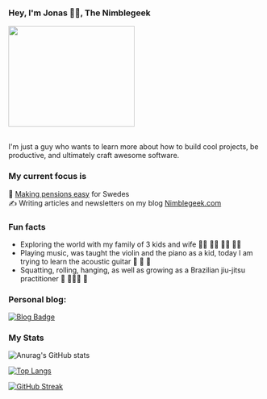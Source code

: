 
### Hey, I'm Jonas 👋🏽, The Nimblegeek

<div align="">
  <img src="https://media.giphy.com/media/R03zWv5p1oNSQd91EP/giphy.gif" width="250" height="200"/>
</div> <br>

I'm just a guy who wants to learn more about how to build cool projects, be productive, and ultimately craft awesome software. 

### My current focus is
 <div align="">
🚀 <a href="https://investor.nordea.se/nora-pension/public/">Making pensions easy</a> for Swedes <br>
    ✍️ Writing articles and newsletters on my blog <a href="https://www.nimblegeek.com/">Nimblegeek.com</a> <br>
  </div>


### Fun facts 
  - Exploring the world with my family of 3 kids and wife 👧🏼 👦🏻 👧🏽 👩🏻 
  - Playing music, was taught the violin and the piano as a kid, today I am trying to learn the acoustic guitar 🎻 🎹 🎸 
  - Squatting, rolling, hanging, as well as growing as a Brazilian jiu-jitsu practitioner 🥋 🤸🏽‍♂️ 🐒  


<h3 align=""> 
Personal blog:
</h3>
<div align="">
 <a href="https://www.nimblegeek.com/">
  <img src="https://img.shields.io/badge/Nimblegeek-purple?style=for-the-badge&logo=blog&logoColor=white" alt="Blog Badge"/>
 </a>
</div>

### My Stats 

![Anurag's GitHub stats](https://github-readme-stats.vercel.app/api?username=nimblegeek&theme=dark&show_icons=true&layout=compact)
    
[![Top Langs](https://github-readme-stats.vercel.app/api/top-langs/?username=nimblegeek&layout=compact&theme=dark)](https://github.com/nimblegeek/github-readme-stats)
    
[![GitHub Streak](https://github-readme-streak-stats.herokuapp.com/?user=nimblegeek&theme=dark)](https://git.io/streak-stats)
    
       
